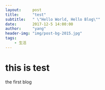 ```yaml
---
layout:     post
title:      "test"
subtitle:   " \"Hello World, Hello Blog\""
date:       2017-12-5 14:00:00
author:     "yang"
header-img: "img/post-bg-2015.jpg"
tags:
    - 生活
---
```


# this is test
the first blog